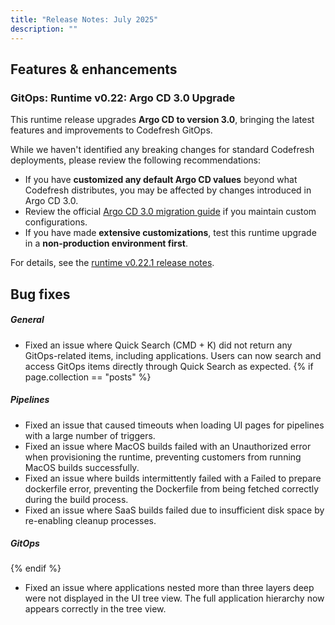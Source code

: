 ```yaml
---
title: "Release Notes: July 2025"
description: ""
---
```

## Features & enhancements
### GitOps: Runtime v0.22: Argo CD 3.0 Upgrade

This runtime release upgrades **Argo CD to version 3.0**, bringing the latest features and improvements to Codefresh GitOps.

While we haven't identified any breaking changes for standard Codefresh deployments, please review the following recommendations:  

* If you have **customized any default Argo CD values** beyond what Codefresh distributes, you may be affected by changes introduced in Argo CD 3.0.  
* Review the official [Argo CD 3.0 migration guide](https://argo-cd.readthedocs.io/en/stable/operator-manual/upgrading/3.0-migration/) if you maintain custom configurations.  
* If you have made **extensive customizations**, test this runtime upgrade in a **non-production environment first**.

For details, see the [runtime v0.22.1 release notes](https://github.com/codefresh-io/gitops-runtime-helm/releases/tag/0.22.1).



## Bug fixes
##### General
* Fixed an issue where Quick Search (CMD + K) did not return any GitOps-related items, including applications. Users can now search and access GitOps items directly through Quick Search as expected.
{% if page.collection == "posts" %}
##### Pipelines
* Fixed an issue that caused timeouts when loading UI pages for pipelines with a large number of triggers.
* Fixed an issue where MacOS builds failed with an Unauthorized error when provisioning the runtime, preventing customers from running MacOS builds successfully.
* Fixed an issue where builds intermittently failed with a Failed to prepare dockerfile error, preventing the Dockerfile from being fetched correctly during the build process.
* Fixed an issue where SaaS builds failed due to insufficient disk space by re-enabling cleanup processes.

##### GitOps
{% endif %}
* Fixed an issue where applications nested more than three layers deep were not displayed in the UI tree view. The full application hierarchy now appears correctly in the tree view.
